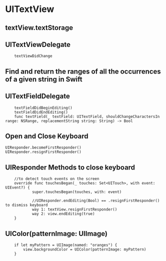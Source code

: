 # UITextView

## textView.textStorage

## UITextViewDelegate
        
        textViewDidChange

## Find and return the ranges of all the occurrences of a given string in Swift

## UITextFieldDelegate
        
        textFieldDidBeginEditing()
        textFieldDidEndEditing()
        func textField(_ textField: UITextField, shouldChangeCharactersIn range: NSRange, replacementString string: String) -> Bool

## Open and Close Keyboard

    UIResponder.becomeFirstResponder()
    UIResponder.resignFirstResponder()

## UIResponder Methods to close keyboard
        //to detect touch events on the screen
        override func touchesBegan(_ touches: Set<UITouch>, with event: UIEvent?) {
                super.touchesBegan(touches, with: event)
                
                //UIResponder.endEditing(Bool) == .resignFirstResponder() to dismiss keyboard
                way 1: textView.resignFirstResponder()
                way 2: view.endEditing(true)
        }


## UIColor(patternImage: UIImage)

        if let myPattern = UIImage(named: "oranges") {
            view.backgroundColor = UIColor(patternImage: myPattern)
        }
